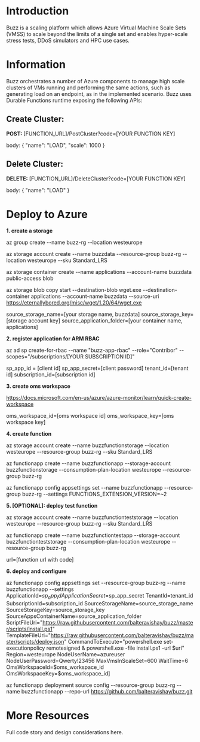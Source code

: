 # Introduction

Buzz is a scaling platform which allows Azure Virtual Machine Scale Sets (VMSS) to scale beyond the limits of a single set and enables hyper-scale stress tests, DDoS simulators and HPC use cases.

# Information

Buzz orchestrates a number of Azure components to manage high scale clusters of VMs running and performing the same actions, such as generating load on an endpoint, as in the implemented scenario.
Buzz uses Durable Functions runtime exposing the following APIs:

## Create Cluster: 

**POST:** [FUNCTION_URL]/PostCluster?code=[YOUR FUNCTION KEY]

body:
{
    "name": "LOAD",
    "scale": 1000
}

## Delete Cluster: 

**DELETE:** [FUNCTION_URL]/DeleteCluster?code=[YOUR FUNCTION KEY]

body:
{
    "name": "LOAD"
}

# Deploy to Azure

**1. create a storage**

az group create --name buzz-rg --location westeurope

az storage account create --name buzzdata --resource-group buzz-rg --location westeurope --sku Standard_LRS

az storage container create --name applications --account-name buzzdata public-access blob

az storage blob copy start --destination-blob wget.exe --destination-container applications --account-name buzzdata --source-uri https://eternallybored.org/misc/wget/1.20/64/wget.exe	

source_storage_name=[your storage name, buzzdata]
source_storage_key=[storage account key]
source_application_folder=[your container name, applications]

**2. register application for ARM RBAC**

az ad sp create-for-rbac --name "buzz-app-rbac" --role="Contribor" --scopes="/subscriptions/[YOUR SUBSCRIPTION ID]"

sp_app_id = [client id]
sp_app_secret=[client password]
tenant_id=[tenant id]
subscription_id=[subscription id]

**3. create oms workspace**

https://docs.microsoft.com/en-us/azure/azure-monitor/learn/quick-create-workspace

oms_workspace_id=[oms workspace id]
oms_workspace_key=[oms workspace key]

**4. create function**

az storage account create --name buzzfunctionstorage --location westeurope --resource-group buzz-rg --sku Standard_LRS

az functionapp create --name buzzfunctionapp --storage-account buzzfunctionstorage --consumption-plan-location westeurope --resource-group buzz-rg 

az functionapp config appsettings set --name buzzfunctionapp  --resource-group buzz-rg --settings FUNCTIONS_EXTENSION_VERSION=~2

**5. [OPTIONAL]: deploy test function**

az storage account create --name buzzfunctionteststorage --location westeurope --resource-group buzz-rg --sku Standard_LRS

az functionapp create --name buzzfunctiontestapp --storage-account buzzfunctionteststorage --consumption-plan-location westeurope --resource-group buzz-rg 

url=[function url with code]

**6. deploy and configure**

az functionapp config appsettings set --resource-group buzz-rg --name buzzfunctionapp --settings ApplicationId=$sp_app_id ApplicationSecret=$sp_app_secret TenantId=tenant_id SubscriptionId=subscription_id SourceStorageName=source_storage_name SourceStorageKey=source_storage_key SourceAppsContainerName=source_application_folder ScriptFileUri="https://raw.githubusercontent.com/balteravishay/buzz/master/scripts/install.ps1" TemplateFileUri="https://raw.githubusercontent.com/balteravishay/buzz/master/scripts/deploy.json" CommandToExecute="powershell.exe set-executionpolicy remotesigned & powershell.exe -file install.ps1 -url $url" Region=westeurope NodeUserName=azureuser NodeUserPassword=Qwerty!23456 MaxVmsInScaleSet=600 WaitTime=6 OmsWorkspaceId=$oms_workspace_id OmsWorkspaceKey=$oms_workspace_id]

az functionapp deployment source config --resource-group buzz-rg --name buzzfunctionapp --repo-url https://github.com/balteravishay/buzz.git

# More Resources

Full code story and design considerations here.